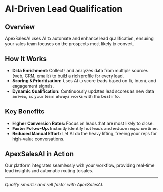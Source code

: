 # AI-Driven Lead Qualification

## Overview
ApexSalesAI uses AI to automate and enhance lead qualification, ensuring your sales team focuses on the prospects most likely to convert.

## How It Works
- **Data Enrichment:** Collects and analyzes data from multiple sources (web, CRM, emails) to build a rich profile for every lead.
- **Scoring & Prioritization:** Uses AI to score leads based on fit, intent, and engagement signals.
- **Dynamic Qualification:** Continuously updates lead scores as new data arrives, so your team always works with the best info.

## Key Benefits
- **Higher Conversion Rates:** Focus on leads that are most likely to close.
- **Faster Follow-Up:** Instantly identify hot leads and reduce response time.
- **Reduced Manual Effort:** Let AI do the heavy lifting, freeing your reps for high-value conversations.

## ApexSalesAI in Action
Our platform integrates seamlessly with your workflow, providing real-time lead insights and automatic routing to sales.

---

*Qualify smarter and sell faster with ApexSalesAI.*
